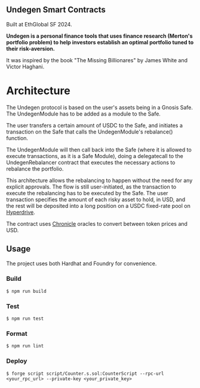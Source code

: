 ## Undegen Smart Contracts

Built at EthGlobal SF 2024.

**Undegen is a personal finance tools that uses finance research (Merton's portfolio problem) to help investors establish an optimal portfolio tuned to their risk-aversion.**

It was inspired by the book "The Missing Billionares" by James White and Victor Haghani.

# Architecture

The Undegen protocol is based on the user's assets being in a Gnosis Safe.
The UndegenModule has to be added as a module to the Safe.

The user transfers a certain amount of USDC to the Safe, and
initiates a transaction on the Safe that calls the UndegenModule's rebalance() function.

The UndegenModule will then call back into the Safe (where it is allowed to execute transactions, as it is a Safe Module), doing a delegatecall to the UndegenRebalancer contract that executes the necessary actions to rebalance the portfolio.

This architecture allows the rebalancing to happen without the need for any explicit approvals. The flow is still user-initiated, as the transaction to execute the rebalancing has to be executed by the Safe. The user transaction specifies the amount of each risky asset to hold, in USD, and the rest will be deposited into a long position on a USDC fixed-rate pool on [Hyperdrive](https://hyperdrive.box).

The contract uses [Chronicle](https://chroniclelabs.org) oracles to convert between token prices and USD.

## Usage

The project uses both Hardhat and Foundry for convenience.

### Build

```shell
$ npm run build
```

### Test

```shell
$ npm run test
```

### Format

```shell
$ npm run lint
```

### Deploy

```shell
$ forge script script/Counter.s.sol:CounterScript --rpc-url <your_rpc_url> --private-key <your_private_key>
```
